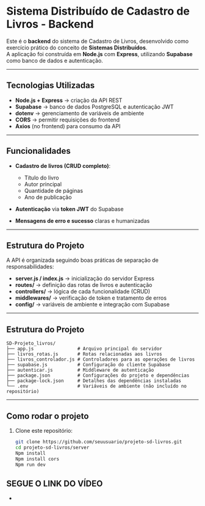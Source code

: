 # Sistema Distribuído de Cadastro de Livros - Backend

Este é o **backend** do sistema de Cadastro de Livros, desenvolvido como exercício prático do conceito de **Sistemas Distribuídos**.  
A aplicação foi construída em **Node.js** com **Express**, utilizando **Supabase** como banco de dados e autenticação.

---

## Tecnologias Utilizadas

- **Node.js + Express** → criação da API REST
- **Supabase** → banco de dados PostgreSQL e autenticação JWT
- **dotenv** → gerenciamento de variáveis de ambiente
- **CORS** → permitir requisições do frontend
- **Axios** (no frontend) para consumo da API

---

## Funcionalidades

- **Cadastro de livros (CRUD completo)**:

  - Título do livro
  - Autor principal
  - Quantidade de páginas
  - Ano de publicação

- **Autenticação** via **token JWT** do Supabase
- **Mensagens de erro e sucesso** claras e humanizadas

---

## Estrutura do Projeto

A API é organizada seguindo boas práticas de separação de responsabilidades:

- **server.js / index.js** → inicialização do servidor Express
- **routes/** → definição das rotas de livros e autenticação
- **controllers/** → lógica de cada funcionalidade (CRUD)
- **middlewares/** → verificação de token e tratamento de erros
- **config/** → variáveis de ambiente e integração com Supabase

---

## Estrutura do Projeto

```
SD-Projeto_livros/
├── app.js                # Arquivo principal do servidor
├── livros_rotas.js       # Rotas relacionadas aos livros
├── livros_controlador.js # Controladores para as operações de livros
├── supabase.js           # Configuração do cliente Supabase
├── autenticar.js         # Middleware de autenticação
├── package.json          # Configurações do projeto e dependências
├── package-lock.json     # Detalhes das dependências instaladas
└── .env                  # Variáveis de ambiente (não incluído no repositório)
```

---

## Como rodar o projeto

1. Clone este repositório:
   ```bash
   git clone https://github.com/seuusuario/projeto-sd-livros.git
   cd projeto-sd-livros/server
   Npm install
   Npm install cors
   Npm run dev
   ```

## SEGUE O LINK DO VÍDEO

-
